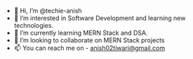- 👋 Hi, I’m @techie-anish
- 👀 I’m interested in Software Development and learning new technologies.
- 🌱 I’m currently learning MERN Stack and DSA.
- 💞️ I’m looking to collaborate on MERN Stack projects
- 📫 You can reach me on - anish02tiwari@gmail.com

<!---
techie-anish/techie-anish is a ✨ special ✨ repository because its `README.md` (this file) appears on your GitHub profile.
You can click the Preview link to take a look at your changes.
--->
